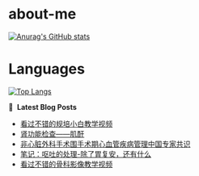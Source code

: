 # about-me
[![Anurag's GitHub stats](https://github-readme-stats.vercel.app/api?username=whitewatercn)](https://github.com/anuraghazra/github-readme-stats)

# Languages
[![Top Langs](https://github-readme-stats.vercel.app/api/top-langs/?username=whitewatercn)](https://github.com/anuraghazra/github-readme-stats)

📕 &nbsp;**Latest Blog Posts**
<!-- BLOG-POST-LIST:START -->
- [看过不错的规培小白教学视频](https://forum.beginner.center/t/topic/803/2)
- [肾功能检查——肌酐](https://forum.beginner.center/t/topic/853/1)
- [非心脏外科手术围手术期心血管疾病管理中国专家共识](https://forum.beginner.center/t/topic/852/1)
- [笔记：呕吐的处理-除了胃复安，还有什么](https://forum.beginner.center/t/topic/848/1)
- [看过不错的骨科影像教学视频](https://forum.beginner.center/t/topic/432/6)
<!-- BLOG-POST-LIST:END -->
